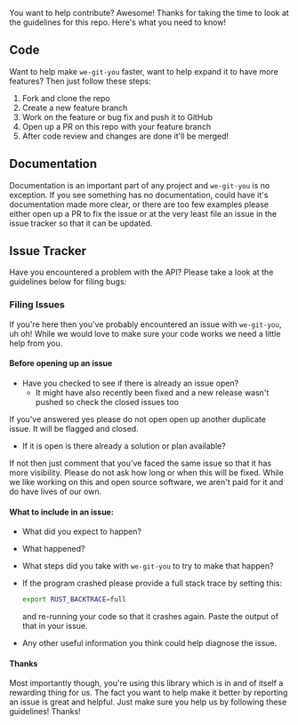 You want to help contribute? Awesome! Thanks for taking the time to look at the
guidelines for this repo. Here's what you need to know!

## Code

Want to help make `we-git-you` faster, want to help expand it to have more features?
Then just follow these steps:

1) Fork and clone the repo
2) Create a new feature branch
3) Work on the feature or bug fix and push it to GitHub
4) Open up a PR on this repo with your feature branch
5) After code review and changes are done it'll be merged!

## Documentation

Documentation is an important part of any project and `we-git-you` is no
exception. If you see something has no documentation, could have it's
documentation made more clear, or there are too few examples please either open
up a PR to fix the issue or at the very least file an issue in the issue
tracker so that it can be updated.

## Issue Tracker

Have you encountered a problem with the API? Please take a look at the
guidelines below for filing bugs:

### Filing Issues

If you're here then you've probably encountered an issue with `we-git-you`,
uh oh! While we would love to make sure your code works we need a little help
from you.

#### Before opening up an issue

- Have you checked to see if there is already an issue open?
  - It might have also recently been fixed and a new release
    wasn't pushed so check the closed issues too

If you've answered yes please do not open open up another duplicate issue. It
will be flagged and closed.

- If it is open is there already a solution or plan available?

If not then just comment that you've faced the same issue so that it has more
visibility. Please do not ask how long or when this will be fixed. While we like
working on this and open source software, we aren't paid for it and do have
lives of our own.

#### What to include in an issue:

- What did you expect to happen?
- What happened?
- What steps did you take with `we-git-you` to try to make that happen?
- If the program crashed please provide a full stack trace by setting this:

  ```bash
  export RUST_BACKTRACE=full
  ```

  and re-running your code so that it crashes again. Paste the output of that
  in your issue.
- Any other useful information you think could help diagnose the issue.

#### Thanks

Most importantly though, you're using this library which is in and of itself
a rewarding thing for us. The fact you want to help make it better by reporting
an issue is great and helpful. Just make sure you help us by following these
guidelines! Thanks!
